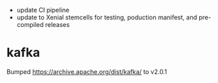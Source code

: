 * update CI pipeline
* update to Xenial stemcells for testing, poduction manifest, and pre-compiled releases

# kafka
Bumped https://archive.apache.org/dist/kafka/ to v2.0.1
